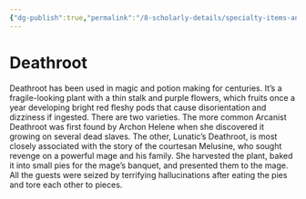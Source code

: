 ```yaml
---
{"dg-publish":true,"permalink":"/8-scholarly-details/specialty-items-and-materials/plants-and-fungi/deathroot/","noteIcon":""}
---
```


# Deathroot

Deathroot has been used in magic and potion making for centuries. It’s a fragile-looking plant with a thin stalk and purple flowers, which fruits once a year developing bright red fleshy pods that cause disorientation and dizziness if ingested. There are two varieties. The more common Arcanist Deathroot was first found by Archon Helene when she discovered it growing on several dead slaves. The other, Lunatic’s Deathroot, is most closely associated with the story of the courtesan Melusine, who sought revenge on a powerful mage and his family. She harvested the plant, baked it into small pies for the mage’s banquet, and presented them to the mage. All the guests were seized by terrifying hallucinations after eating the pies and tore each other to pieces.